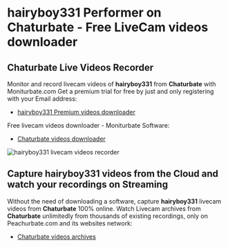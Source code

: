 # hairyboy331 Performer on Chaturbate - Free LiveCam videos downloader

## Chaturbate Live Videos Recorder

Monitor and record livecam videos of **hairyboy331** from **Chaturbate** with Moniturbate.com
Get a premium trial for free by just and only registering with your Email address:
* [hairyboy331 Premium videos downloader](https://moniturbate.com/request-demo-licence-key.html)

Free livecam videos downloader - Moniturbate Software:
* [Chaturbate videos downloader](https://moniturbate.com/moniturbate-download-software.html)

![hairyboy331 livecam videos recorder](https://peachurnet.com/templates/moniturbate-software.png)


## Capture hairyboy331 videos from the Cloud and watch your recordings on Streaming

Without the need of downloading a software, capture **hairyboy331** livecam videos from **Chaturbate** 100% online.
Watch Livecam archives from **Chaturbate** unlimitedly from thousands of existing recordings, only on Peachurbate.com and its websites network:
* [Chaturbate videos archives](https://peachurnet.com/)